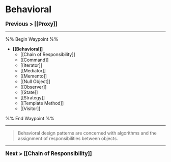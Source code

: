 # Behavioral
**<big>Previous > [[Proxy]]</big>**

---
%% Begin Waypoint %%
- **[[Behavioral]]**
	- [[Chain of Responsibility]]
	- [[Command]]
	- [[Iterator]]
	- [[Mediator]]
	- [[Memento]]
	- [[Null Object]]
	- [[Observer]]
	- [[State]]
	- [[Strategy]]
	- [[Template Method]]
	- [[Visitor]]

%% End Waypoint %%

---

> Behavioral design patterns are concerned with algorithms and the assignment of responsibilities between objects.

---

**<big>Next > [[Chain of Responsibility]]</big>**